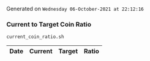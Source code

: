 Generated on `Wednesday 06-October-2021 at 22:12:16`

### Current to Target Coin Ratio
`current_coin_ratio.sh`

Date|Current|Target|Ratio
---|---|---|---
